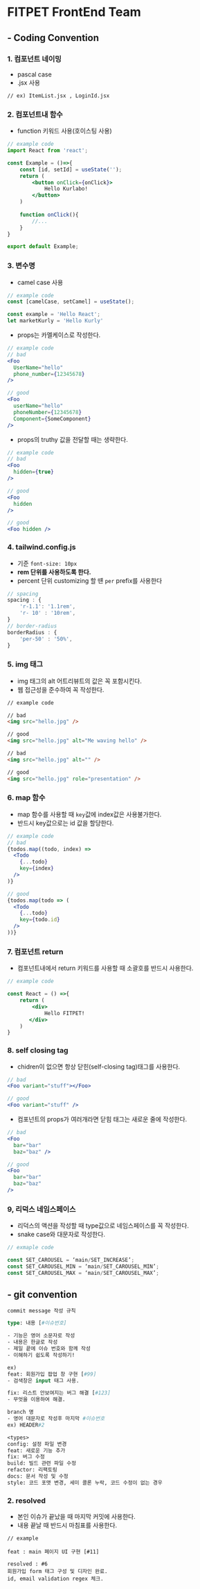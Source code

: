 # FITPET FrontEnd Team



## - Coding Convention

### 1. 컴포넌트 네이밍

- pascal case
- .jsx 사용

```code
// ex) ItemList.jsx , LoginId.jsx
```



### 2. 컴포넌트내 함수

- function 키워드 사용(호이스팅 사용)

```jsx
// example code
import React from 'react';

const Example = ()=>{
    const [id, setId] = useState('');
    return (
    	<button onClick={onClick}>
        	Hello Kurlabo!
        </button>
    )
    
    function onClick(){
        //...
    }
}

export default Example;
```



### 3. 변수명

- camel case 사용

```jsx
// example code
const [camelCase, setCamel] = useState();

const example = 'Hello React';
let marketKurly = 'Hello Kurly'
```

- props는 카멜케이스로 작성한다.

```jsx
// example code
// bad
<Foo
  UserName="hello"
  phone_number={12345678}
/>

// good
<Foo
  userName="hello"
  phoneNumber={12345678}
  Component={SomeComponent}
/>
```

- props의 truthy 값을 전달할 때는 생략한다.

```jsx
// example code
// bad
<Foo
  hidden={true}
/>

// good
<Foo
  hidden
/>

// good
<Foo hidden />
```



### 4. tailwind.config.js

- 기준 `font-size: 10px`
- **rem 단위를 사용하도록 한다.**
- percent 단위 customizing 할 떈 `per` prefix를 사용한다

```js
// spacing
spacing : {
    'r-1.1': '1.1rem',
    'r- 10' : '10rem',
}
// border-radius
borderRadius : {
	'per-50' : '50%',
}
```



### 5. img 태그

- img 태그의 alt 어트리뷰트의 값은 꼭 포함시킨다.
- 웹 접근성을 준수하여 꼭 작성한다.

```html
// example code

// bad
<img src="hello.jpg" />

// good
<img src="hello.jpg" alt="Me waving hello" />

// bad
<img src="hello.jpg" alt="" />

// good
<img src="hello.jpg" role="presentation" />
```



### 6. map 함수

- map 함수를 사용할 때 `key`값에 index값은 사용불가한다.
- 반드시 key값으로는 id 값을 할당한다.

```jsx
// example code
// bad
{todos.map((todo, index) =>
  <Todo
    {...todo}
    key={index}
  />
)}

// good
{todos.map(todo => (
  <Todo
    {...todo}
    key={todo.id}
  />
))}
```



### 7.  컴포넌트 return

- 컴포넌트내에서 return 키워드를 사용할 때 소괄호를 반드시 사용한다.

```jsx
// example code

const React = () =>{
    return (
    	<div>
        	Hello FITPET!
       </div>
    )
}
```



### 8. self closing tag

- chidren이 없으면 항상 닫힌(self-closing tag)태그를 사용한다.

```jsx
// bad
<Foo variant="stuff"></Foo>

// good
<Foo variant="stuff" />
```

- 컴포넌트의 props가 여러개라면 닫힘 태그는 새로운 줄에 작성한다.

```jsx
// bad
<Foo
  bar="bar"
  baz="baz" />

// good
<Foo
  bar="bar"
  baz="baz"
/>
```



### 9, 리덕스 네임스페이스

- 리덕스의 액션을 작성할 때 type값으로 네임스페이스를 꼭 작성한다.
- snake case와 대문자로 작성한다.

```javascript
// exmaple code

const SET_CAROUSEL = ‘main/SET_INCREASE’;
const SET_CAROUSEL_MIN = ‘main/SET_CAROUSEL_MIN’;
const SET_CAROUSEL_MAX = ‘main/SET_CAROUSEL_MAX’;
```



## - git convention

```graphql
commit message 작성 규칙

type: 내용 [#이슈번호]

- 기능은 영어 소문자로 작성
- 내용은 한글로 작성
- 제일 끝에 이슈 번호와 함께 작성
- 이해하기 쉽도록 작성하기!

ex)
feat: 회원가입 팝업 창 구현 [#99]
- 검색창은 input 태그 사용.

fix: 리스트 안보여지는 버그 해결 [#123]
- 무엇을 이용하여 해결.

branch 명
- 영어 대문자로 작성후 마지막 #이슈번호
ex) HEADER#2

<types>
config: 설정 파일 변경
feat: 새로운 기능 추가
fix: 버그 수정
build: 빌드 관련 파일 수정
refactor: 리팩토링
docs: 문서 작성 및 수정
style: 코드 포맷 변경, 세미 콜론 누락, 코드 수정이 없는 경우
```



### 2. resolved

- 본인 이슈가 끝났을 때 마지막 커밋에 사용한다.
- 내용 끝날 때 반드시 마침표를 사용한다.

```code
// example

feat : main 페이지 UI 구현 [#11]

resolved : #6
회원가입 form 태그 구성 및 디자인 완료.
id, email validation regex 체크.
```